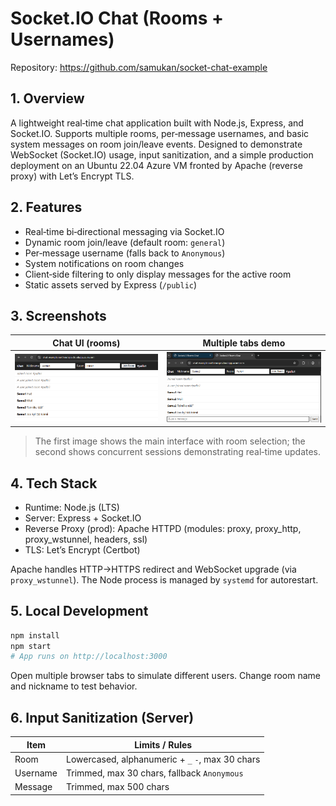 # Socket.IO Chat (Rooms + Usernames)

Repository: https://github.com/samukan/socket-chat-example

## 1. Overview

A lightweight real‑time chat application built with Node.js, Express, and Socket.IO. Supports multiple rooms, per‑message usernames, and basic system messages on room join/leave events. Designed to demonstrate WebSocket (Socket.IO) usage, input sanitization, and a simple production deployment on an Ubuntu 22.04 Azure VM fronted by Apache (reverse proxy) with Let’s Encrypt TLS.

## 2. Features

- Real‑time bi‑directional messaging via Socket.IO
- Dynamic room join/leave (default room: `general`)
- Per‑message username (falls back to `Anonymous`)
- System notifications on room changes
- Client‑side filtering to only display messages for the active room
- Static assets served by Express (`/public`)

## 3. Screenshots

| Chat UI (rooms)                         | Multiple tabs demo                      |
| --------------------------------------- | --------------------------------------- |
| ![Chat Screenshot 1](screenshots/1.png) | ![Chat Screenshot 2](screenshots/2.png) |

> The first image shows the main interface with room selection; the second shows concurrent sessions demonstrating real‑time updates.

## 4. Tech Stack

- Runtime: Node.js (LTS)
- Server: Express + Socket.IO
- Reverse Proxy (prod): Apache HTTPD (modules: proxy, proxy_http, proxy_wstunnel, headers, ssl)
- TLS: Let’s Encrypt (Certbot)

Apache handles HTTP→HTTPS redirect and WebSocket upgrade (via `proxy_wstunnel`). The Node process is managed by `systemd` for autorestart.

## 5. Local Development

```bash
npm install
npm start
# App runs on http://localhost:3000
```

Open multiple browser tabs to simulate different users. Change room name and nickname to test behavior.

## 6. Input Sanitization (Server)

| Item     | Limits / Rules                                   |
| -------- | ------------------------------------------------ |
| Room     | Lowercased, alphanumeric + `_` `-`, max 30 chars |
| Username | Trimmed, max 30 chars, fallback `Anonymous`      |
| Message  | Trimmed, max 500 chars                           |
